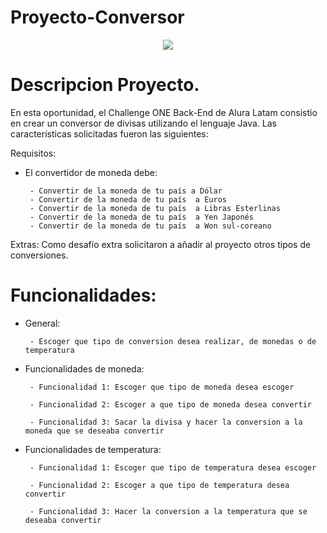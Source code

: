 # Proyecto-Conversor
 <p align="center">
   <img src="https://img.shields.io/badge/STATUS-EN%20DESAROLLO-green">
   </p>


# Descripcion Proyecto.

En esta oportunidad, el Challenge ONE Back-End de Alura Latam consistio en crear un conversor de divisas utilizando el lenguaje Java. Las características solicitadas fueron las siguientes:

Requisitos:
- El convertidor de moneda debe:

       - Convertir de la moneda de tu país a Dólar
       - Convertir de la moneda de tu país  a Euros
       - Convertir de la moneda de tu país  a Libras Esterlinas
       - Convertir de la moneda de tu país  a Yen Japonés
       - Convertir de la moneda de tu país  a Won sul-coreano
           
Extras:
Como desafío extra solicitaron a añadir al proyecto otros tipos de conversiones.

# Funcionalidades:

- General:

       - Escoger que tipo de conversion desea realizar, de monedas o de temperatura

- Funcionalidades de moneda:

       - Funcionalidad 1: Escoger que tipo de moneda desea escoger

       - Funcionalidad 2: Escoger a que tipo de moneda desea convertir

       - Funcionalidad 3: Sacar la divisa y hacer la conversion a la moneda que se deseaba convertir

- Funcionalidades de temperatura:

       - Funcionalidad 1: Escoger que tipo de temperatura desea escoger

       - Funcionalidad 2: Escoger a que tipo de temperatura desea convertir

       - Funcionalidad 3: Hacer la conversion a la temperatura que se deseaba convertir

